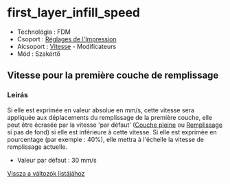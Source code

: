 # first\_layer\_infill\_speed

* Technológia : FDM
* Csoport : [Réglages de l'Impression](../print_settings/print_settings.md)
* Alcsoport : [Vitesse](../print_settings/print_settings.md#vitesse) - Modificateurs
* Mód : Szakértő

## Vitesse pour la première couche de remplissage

### Leírás

Si elle est exprimée en valeur absolue en mm/s, cette vitesse sera appliquée aux déplacements du remplissage de la première couche, elle peut être écrasée par la vitesse 'par défaut' \([Couche pleine](solid_infill_speed.md) ou [Remplissage](infill_speed.md) si pas de fond\) si elle est inférieure à cette vitesse. Si elle est exprimée en pourcentage \(par exemple : 40%\), elle mettra à l'échelle la vitesse de remplissage actuelle.

* Valeur par défaut : 30 mm/s

[Vissza a változók listájához](variable_list.md)

